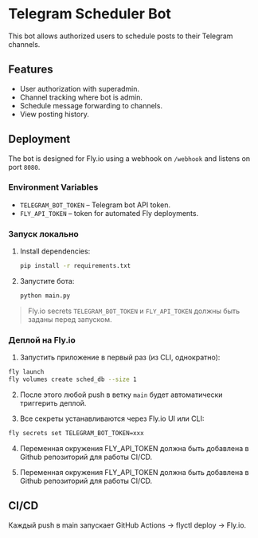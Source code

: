 # Telegram Scheduler Bot

This bot allows authorized users to schedule posts to their Telegram channels.

## Features
- User authorization with superadmin.
- Channel tracking where bot is admin.
- Schedule message forwarding to channels.
- View posting history.

## Deployment
The bot is designed for Fly.io using a webhook on `/webhook` and listens on port `8080`.

### Environment Variables
- `TELEGRAM_BOT_TOKEN` – Telegram bot API token.
- `FLY_API_TOKEN` – token for automated Fly deployments.

### Запуск локально
1. Install dependencies:
   ```bash
   pip install -r requirements.txt
   ```
2. Запустите бота:
   ```bash
   python main.py
   ```

> Fly.io secrets `TELEGRAM_BOT_TOKEN` и `FLY_API_TOKEN` должны быть заданы перед запуском.


### Деплой на Fly.io

1. Запустить приложение в первый раз (из CLI, однократно):

```bash
fly launch
fly volumes create sched_db --size 1


```

2. После этого любой push в ветку `main` будет автоматически триггерить деплой.

3. Все секреты устанавливаются через Fly.io UI или CLI:

```bash
fly secrets set TELEGRAM_BOT_TOKEN=xxx
```

4. Переменная окружения FLY_API_TOKEN должна быть добавлена в Github репозиторий для работы CI/CD.


4. Переменная окружения FLY_API_TOKEN должна быть добавлена в Github репозиторий для работы CI/CD.


## CI/CD
Каждый push в main запускает GitHub Actions → flyctl deploy → Fly.io.

